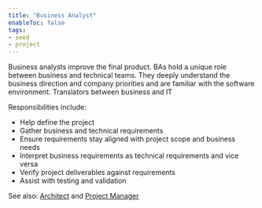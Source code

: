 ```yaml
---
title: "Business Analyst"
enableToc: false
tags:
- seed
- project
---
```


Business analysts improve the final product. BAs hold a unique role between business and technical teams. They deeply understand the business direction and company priorities and are familiar with the software environment. Translators between business and IT

Responsibilities include:
- Help define the project
- Gather business and technical requirements
- Ensure requirements stay aligned with project scope and business needs
- Interpret business requirements as technical requirements and vice versa
- Verify project deliverables against requirements
- Assist with testing and validation

See also: [Architect](notes/Architect) and [Project Manager](notes/Project%20Manager.md)